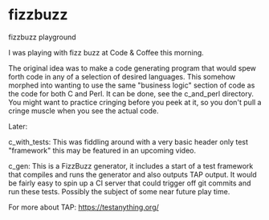# fizzbuzz
fizzbuzz playground

I was playing with fizz buzz at Code & Coffee this morning.

The original idea was to make a code generating program that would spew forth code in any of a selection of desired languages.  This somehow morphed into wanting to use the same "business logic" section of code as the code for both C and Perl.  It can be done, see the c_and_perl directory.  You might want to practice cringing before you peek at it, so you don't pull a cringe muscle when you see the actual code.

Later:

c_with_tests:
This was fiddling around with a very basic header only test "framework" this may be featured in an upcoming video.

c_gen:
This is a FizzBuzz generator, it includes a start of a test framework that compiles and runs the generator and also outputs TAP output. It would be fairly easy to spin up a CI server that could trigger off git commits and run these tests. Possibly the subject of some near future play time.


For more about TAP: https://testanything.org/
